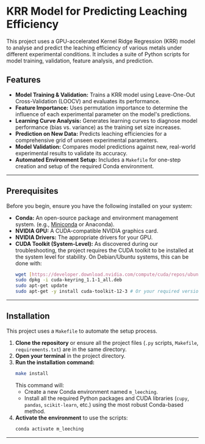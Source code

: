 # KRR Model for Predicting Leaching Efficiency

This project uses a GPU-accelerated Kernel Ridge Regression (KRR) model to analyse and predict the leaching efficiency of various metals under different experimental conditions. It includes a suite of Python scripts for model training, validation, feature analysis, and prediction.

## Features

* **Model Training & Validation:** Trains a KRR model using Leave-One-Out Cross-Validation (LOOCV) and evaluates its performance.
* **Feature Importance:** Uses permutation importance to determine the influence of each experimental parameter on the model's predictions.
* **Learning Curve Analysis:** Generates learning curves to diagnose model performance (bias vs. variance) as the training set size increases.
* **Prediction on New Data:** Predicts leaching efficiencies for a comprehensive grid of unseen experimental parameters.
* **Model Validation:** Compares model predictions against new, real-world experimental results to validate its accuracy.
* **Automated Environment Setup:** Includes a `Makefile` for one-step creation and setup of the required Conda environment.

---

## Prerequisites

Before you begin, ensure you have the following installed on your system:

* **Conda:** An open-source package and environment management system. (e.g., [Miniconda](https://docs.conda.io/en/latest/miniconda.html) or Anaconda).
* **NVIDIA GPU:** A CUDA-compatible NVIDIA graphics card.
* **NVIDIA Drivers:** The appropriate drivers for your GPU.
* **CUDA Toolkit (System-Level):** As discovered during our troubleshooting, the project requires the CUDA toolkit to be installed at the system level for stability. On Debian/Ubuntu systems, this can be done with:
    ```bash
    wget [https://developer.download.nvidia.com/compute/cuda/repos/ubuntu2004/x86_64/cuda-keyring_1.1-1_all.deb](https://developer.download.nvidia.com/compute/cuda/repos/ubuntu2004/x86_64/cuda-keyring_1.1-1_all.deb)
    sudo dpkg -i cuda-keyring_1.1-1_all.deb
    sudo apt-get update
    sudo apt-get -y install cuda-toolkit-12-3 # Or your required version
    ```

---

## Installation

This project uses a `Makefile` to automate the setup process.

1.  **Clone the repository** or ensure all the project files (`.py` scripts, `Makefile`, `requirements.txt`) are in the same directory.
2.  **Open your terminal** in the project directory.
3.  **Run the installation command:**
    ```bash
    make install
    ```
    This command will:
    * Create a new Conda environment named `m_leeching`.
    * Install all the required Python packages and CUDA libraries (`cupy`, `pandas`, `scikit-learn`, etc.) using the most robust Conda-based method.
4.  **Activate the environment** to use the scripts:
    ```bash
    conda activate m_leeching
    ```

---
